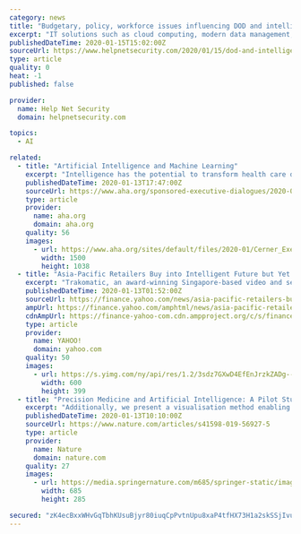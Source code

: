 ```yaml
---
category: news
title: "Budgetary, policy, workforce issues influencing DOD and intelligence community IT priorities"
excerpt: "IT solutions such as cloud computing, modern data management, big data, cybersecurity and artificial intelligence are in high demand by intelligence agencies with increasingly complex national security missions. Deltek forecasts growth in IC IT investments from $9.9 billion in FY 2019 to $11.0 billion in FY 2024 at a Compound Annual Growth Rate ..."
publishedDateTime: 2020-01-15T15:02:00Z
sourceUrl: https://www.helpnetsecurity.com/2020/01/15/dod-and-intelligence-community-it-priorities/
type: article
quality: 0
heat: -1
published: false

provider:
  name: Help Net Security
  domain: helpnetsecurity.com

topics:
  - AI

related:
  - title: "Artificial Intelligence and Machine Learning"
    excerpt: "Intelligence has the potential to transform health care delivery and the patient experience. While artificial intelligence (AI) is still in the early stages of adoption, some organizations have started to incorporate intelligence into their clinical workflow and business operations to improve quality of care, patient satisfaction and engagement ..."
    publishedDateTime: 2020-01-13T17:47:00Z
    sourceUrl: https://www.aha.org/sponsored-executive-dialogues/2020-01-13-artificial-intelligence-and-machine-learning
    type: article
    provider:
      name: aha.org
      domain: aha.org
    quality: 56
    images:
      - url: https://www.aha.org/sites/default/files/2020-01/Cerner_ExecDialogue_AI_120919_Banner.jpg
        width: 1500
        height: 1038
  - title: "Asia-Pacific Retailers Buy into Intelligent Future but Yet to Realize AI's Full Potential"
    excerpt: "Trakomatic, an award-winning Singapore-based video and sensor technology start-up, is investing in AI solutions from Microsoft Asia to deliver intelligent retail experiences. With consumers increasingly demanding seamless online-offline shopping solutions and sustainable business practices,"
    publishedDateTime: 2020-01-13T01:52:00Z
    sourceUrl: https://finance.yahoo.com/news/asia-pacific-retailers-buy-intelligent-010000834.html
    ampUrl: https://finance.yahoo.com/amphtml/news/asia-pacific-retailers-buy-intelligent-010000834.html
    cdnAmpUrl: https://finance-yahoo-com.cdn.ampproject.org/c/s/finance.yahoo.com/amphtml/news/asia-pacific-retailers-buy-intelligent-010000834.html
    type: article
    provider:
      name: YAHOO!
      domain: yahoo.com
    quality: 50
    images:
      - url: https://s.yimg.com/ny/api/res/1.2/3sdz7GXwD4EfEnJrzkZADg--/YXBwaWQ9aGlnaGxhbmRlcjt3PTEyMDA7aD03OTg-/https://s.yimg.com/uu/api/res/1.2/SxYOmT5uk4GJH6itt86rYQ--~B/aD0zOTk7dz02MDA7c209MTthcHBpZD15dGFjaHlvbg--/https://media.zenfs.com/en/prnewswire.com/2e65cf15426ab60ebfa591055974dfd6
        width: 600
        height: 399
  - title: "Precision Medicine and Artificial Intelligence: A Pilot Study on Deep Learning for Hypoglycemic Events Detection based on ECG"
    excerpt: "Additionally, we present a visualisation method enabling clinicians to visualise which part of the ECG signal (e.g., T-wave, ST-interval) is significantly associated with the hypoglycemic event in each subject, overcoming the intelligibility problem of deep-learning methods. These results advance the feasibility of a real-time, non-invasive ..."
    publishedDateTime: 2020-01-13T10:10:00Z
    sourceUrl: https://www.nature.com/articles/s41598-019-56927-5
    type: article
    provider:
      name: Nature
      domain: nature.com
    quality: 27
    images:
      - url: https://media.springernature.com/m685/springer-static/image/art%3A10.1038%2Fs41598-019-56927-5/MediaObjects/41598_2019_56927_Fig1_HTML.png
        width: 685
        height: 285

secured: "zK4ecBxxWHvGqTbhKUsuBjyr80iuqCpPvtnUpu8xaP4tfHX73H1a2skSSjIvu+hJOCrHynFls1gQZE6hzabLkmOxxqbL/x2FBbobyolpOf3+RuHuCOOJ5OkLNGW7mVp4AsSnqzQ8FVib/7ZxWESzD+ioTArcvxvDDjNBT8ths//cGLWkFXgTD8FZDQ5h4rD2LykkkckS2hO4X3vJE0T+Ij06AC1G65bJgMX4BJHKibecKlbGO0KjEGsPB+DdsilBijD+e1XkPKacLyBYKRuMVAO5PW/DoJOWvBGlOsUT0vw=;KskMPy8ft2BY/PoiFDhEbw=="
---
```


